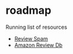# roadmap
Running list of resources

* [Review Spam](https://www.cs.uic.edu/~liub/FBS/sentiment-analysis.html)
* [Amazon Review Db](http://jmcauley.ucsd.edu/data/amazon/)
